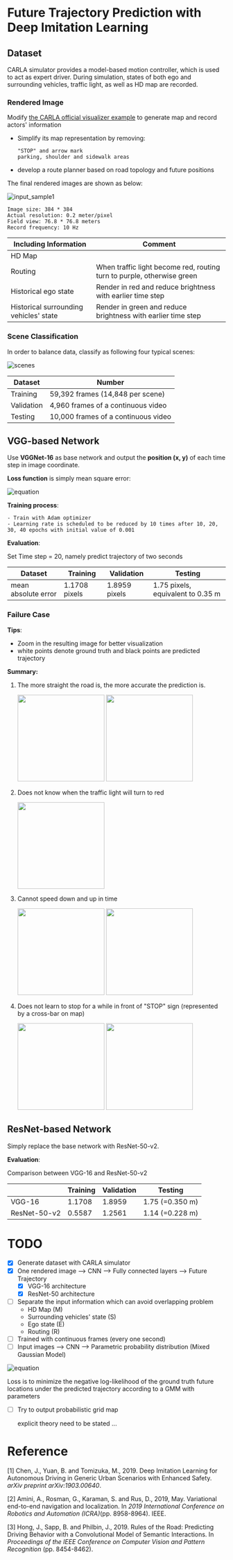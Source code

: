 # Future Trajectory Prediction with Deep Imitation Learning

## Dataset

CARLA simulator provides a model-based motion controller, which is used to act as expert driver. During simulation, states of both ego and surrounding vehicles, traffic light, as well as HD map are recorded.  

### Rendered Image

Modify [the CARLA official visualizer example](https://github.com/carla-simulator/carla/blob/master/PythonAPI/examples/no_rendering_mode.py) to generate map and record actors' information

- Simplify its map representation by removing: 

  ```
  "STOP" and arrow mark
  parking, shoulder and sidewalk areas
  ```

- develop a route planner based on road topology and future positions



The final rendered images are shown as below:

![input_sample1](media/input_sample.png)

```
Image size: 384 * 384
Actual resolution: 0.2 meter/pixel
Field view: 76.8 * 76.8 meters
Record frequency: 10 Hz
```

| Including Information                  | Comment                                                      |
| -------------------------------------- | ------------------------------------------------------------ |
| HD Map                                 |                                                              |
| Routing                                | When traffic light become red, routing turn to purple, otherwise green |
| Historical ego state                   | Render in red and reduce brightness with earlier time step   |
| Historical surrounding vehicles' state | Render in green and reduce brightness with earlier time step |

### Scene Classification

In order to balance data, classify as following four typical scenes:

![scenes](media/scenes.png)

| Dataset    | Number                              |
| ---------- | ----------------------------------- |
| Training   | 59,392 frames (14,848 per scene)    |
| Validation | 4,960 frames of a continuous video  |
| Testing    | 10,000 frames of a continuous video |

## VGG-based Network

Use **VGGNet-16** as base network and output the **position (x, y)** of each time step in image coordinate.

**Loss function** is simply mean square error:

![equation](https://latex.codecogs.com/svg.latex?L&space;=&space;\frac{1}{T}&space;\sum^T_{i=1}{(x_{t&plus;i}-\hat{x}_{t&plus;i})^2&space;&plus;&space;(y_{t&plus;i}-\hat{y}_{t&plus;i})^2})

**Training process**:


```
- Train with Adam optimizer
- Learning rate is scheduled to be reduced by 10 times after 10, 20, 30, 40 epochs with initial value of 0.001
```

**Evaluation**: 

Set Time step = 20, namely predict trajectory of two seconds

| Dataset             | Training      | Validation    | Testing                           |
| ------------------- | ------------- | ------------- | --------------------------------- |
| mean absolute error | 1.1708 pixels | 1.8959 pixels | 1.75 pixels, equivalent to 0.35 m |

### Failure Case

**Tips**: 

- Zoom in the resulting image for better visualization 
- white points denote ground truth and black points are predicted trajectory

**Summary:**

1. The more straight the road is, the more accurate the prediction is.

   <img src="media/vgg16_1_1.gif" width="200">				<img src="media/vgg16_1_2.gif" width="200">

2. Does not know when the traffic light will turn to red
   
   <img src="media/vgg16_2.gif" width="200">

3. Cannot speed down and up in time 

   <img src="media/vgg16_3_1.gif" width="200">				<img src="media/vgg16_3_2.gif" width="200">

4. Does not learn to stop for a while in front of "STOP" sign (represented by a cross-bar on map)

   <img src="media/vgg16_4_1.gif" width="200">				<img src="media/vgg16_4_2.gif" width="200">


## ResNet-based Network

Simply replace the base network with ResNet-50-v2.

**Evaluation**: 

Comparison between VGG-16 and ResNet-50-v2

|              | Training | Validation | Testing         |
| ------------ | -------- | ---------- | --------------- |
| VGG-16       | 1.1708   | 1.8959     | 1.75 (=0.350 m) |
| ResNet-50-v2 | 0.5587   | 1.2561     | 1.14 (=0.228 m) |

# TODO

- [x] Generate dataset with CARLA simulator
- [x] One rendered image --> CNN --> Fully connected layers --> Future Trajectory
  - [x] VGG-16 architecture
  - [x] ResNet-50 architecture
- [ ] Separate the input information which can avoid overlapping problem
  - HD Map (M)
  - Surrounding vehicles' state (S)
  - Ego state (E)
  - Routing (R)
- [ ] Trained with continuous frames (every one second) 
- [ ] Input images --> CNN --> Parametric probability distribution (Mixed Gaussian Model)

![equation](https://latex.codecogs.com/svg.latex?P(Y|M,S,E,R)&space;=&space;\sum{\phi_i&space;\mathcal{N}(\mu_i,&space;\sigma_i^2)})

  Loss is to minimize the negative log-likelihood of the ground truth future locations under the predicted trajectory according to a GMM with parameters 

- [ ] Try to output probabilistic grid map

  explicit theory need to be stated ...



# Reference

[1] Chen, J., Yuan, B. and Tomizuka, M., 2019. Deep Imitation Learning for Autonomous Driving in Generic Urban Scenarios with Enhanced Safety. *arXiv preprint arXiv:1903.00640*.

[2] Amini, A., Rosman, G., Karaman, S. and Rus, D., 2019, May. Variational end-to-end navigation and localization. In *2019 International Conference on Robotics and Automation (ICRA)*(pp. 8958-8964). IEEE.

[3] Hong, J., Sapp, B. and Philbin, J., 2019. Rules of the Road: Predicting Driving Behavior with a Convolutional Model of Semantic Interactions. In *Proceedings of the IEEE Conference on Computer Vision and Pattern Recognition* (pp. 8454-8462).